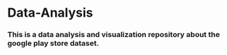 # Data-Analysis
### This is a data analysis and visualization repository about the google play store dataset.
